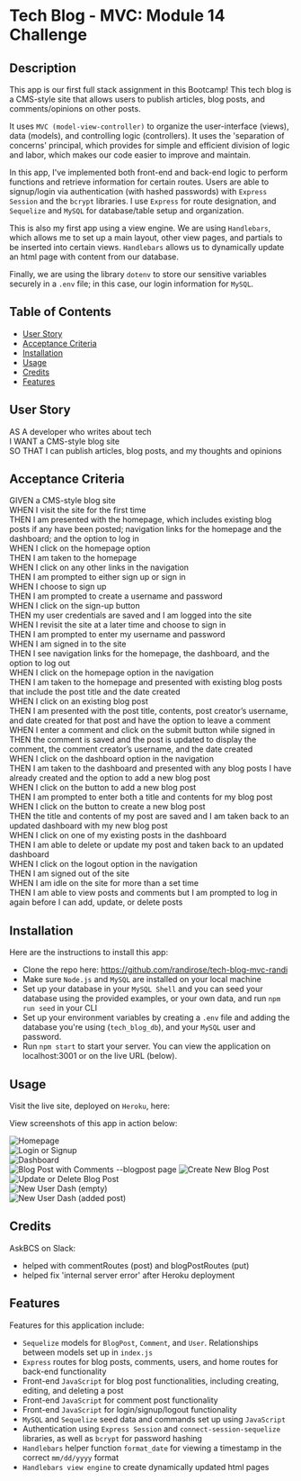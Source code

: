 # Tech Blog - MVC: Module 14 Challenge

## Description

This app is our first full stack assignment in this Bootcamp! This tech blog is a CMS-style site that allows users to publish articles, blog posts, and comments/opinions on other posts.  
  
It uses `MVC (model-view-controller)` to organize the user-interface (views), data (models), and controlling logic (controllers). It uses the 'separation of concerns' principal, which provides for simple and efficient division of logic and labor, which makes our code easier to improve and maintain.  
  
In this app, I've implemented both front-end and back-end logic to perform functions and retrieve information for certain routes. Users are able to signup/login via authentication (with hashed passwords) with `Express Session` and the `bcrypt` libraries. I use `Express` for route designation, and `Sequelize` and `MySQL` for database/table setup and organization.  
  
This is also my first app using a view engine. We are using `Handlebars`, which allows me to set up a main layout, other view pages, and partials to be inserted into certain views. `Handlebars` allows us to dynamically update an html page with content from our database.  
  
Finally, we are using the library `dotenv` to store our sensitive variables securely in a `.env` file; in this case, our login information for `MySQL`.  

## Table of Contents

- [User Story](#user-story)
- [Acceptance Criteria](#acceptance-criteria)
- [Installation](#installation)
- [Usage](#usage)
- [Credits](#credits)
- [Features](#features)

## User Story
AS A developer who writes about tech  
I WANT a CMS-style blog site  
SO THAT I can publish articles, blog posts, and my thoughts and opinions  

## Acceptance Criteria
GIVEN a CMS-style blog site  
WHEN I visit the site for the first time  
THEN I am presented with the homepage, which includes existing blog posts if any have been posted; navigation links for the homepage and the dashboard; and the option to log in  
WHEN I click on the homepage option  
THEN I am taken to the homepage  
WHEN I click on any other links in the navigation  
THEN I am prompted to either sign up or sign in  
WHEN I choose to sign up  
THEN I am prompted to create a username and password  
WHEN I click on the sign-up button  
THEN my user credentials are saved and I am logged into the site  
WHEN I revisit the site at a later time and choose to sign in  
THEN I am prompted to enter my username and password  
WHEN I am signed in to the site  
THEN I see navigation links for the homepage, the dashboard, and the option to log out  
WHEN I click on the homepage option in the navigation  
THEN I am taken to the homepage and presented with existing blog posts that include the post title and the date created  
WHEN I click on an existing blog post  
THEN I am presented with the post title, contents, post creator’s username, and date created for that post and have the option to leave a comment  
WHEN I enter a comment and click on the submit button while signed in  
THEN the comment is saved and the post is updated to display the comment, the comment creator’s username, and the date created  
WHEN I click on the dashboard option in the navigation  
THEN I am taken to the dashboard and presented with any blog posts I have already created and the option to add a new blog post  
WHEN I click on the button to add a new blog post  
THEN I am prompted to enter both a title and contents for my blog post  
WHEN I click on the button to create a new blog post  
THEN the title and contents of my post are saved and I am taken back to an updated dashboard with my new blog post  
WHEN I click on one of my existing posts in the dashboard  
THEN I am able to delete or update my post and taken back to an updated dashboard  
WHEN I click on the logout option in the navigation  
THEN I am signed out of the site  
WHEN I am idle on the site for more than a set time  
THEN I am able to view posts and comments but I am prompted to log in again before I can add, update, or delete posts  

## Installation

Here are the instructions to install this app:  
- Clone the repo here: https://github.com/randirose/tech-blog-mvc-randi  
- Make sure `Node.js` and `MySQL` are installed on your local machine  
- Set up your database in your `MySQL Shell` and you can seed your database using the provided examples, or your own data, and run `npm run seed` in your CLI  
- Set up your environment variables by creating a `.env` file and adding the database you're using (`tech_blog_db`), and your `MySQL` user and password.  
- Run `npm start` to start your server. You can view the application on localhost:3001 or on the live URL (below).  

## Usage

Visit the live site, deployed on `Heroku`, here: 

View screenshots of this app in action below:  

![Homepage](assets/screenshot-homepage.png)  
![Login or Signup](assets/screenshot-login.png)  
![Dashboard](assets/screenshot-dash.png)  
![Blog Post with Comments](assets/images/screenshot.png)  --blogpost page
![Create New Blog Post](assets/screenshot-create.png)  
![Update or Delete Blog Post](assets/screenshot-update-delete.png)  
![New User Dash (empty)](assets/screenshot-empty-dash.png)  
![New User Dash (added post)](assets/screenshot-new-user.png)  


## Credits

AskBCS on Slack:  
- helped with commentRoutes (post) and blogPostRoutes (put)  
- helped fix 'internal server error' after Heroku deployment  

## Features

Features for this application include:  
- `Sequelize` models for `BlogPost`, `Comment`, and `User`. Relationships between models set up in `index.js`  
- `Express` routes for blog posts, comments, users, and home routes for back-end functionality   
- Front-end `JavaScript` for blog post functionalities, including creating, editing, and deleting a post  
- Front-end `JavaScript` for comment post functionality  
- Front-end `JavaScript` for login/signup/logout functionality  
- `MySQL` and `Sequelize` seed data and commands set up using `JavaScript`  
- Authentication using `Express Session` and `connect-session-sequelize` libraries, as well as `bcrypt` for password hashing  
- `Handlebars` helper function `format_date` for viewing a timestamp in the correct `mm/dd/yyyy` format  
- `Handlebars view engine` to create dynamically updated html pages
